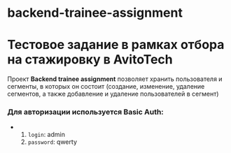 # backend-trainee-assignment
# Тестовое задание в рамках отбора на стажировку в AvitoTech

Проект **Backend trainee assignment**  позволяет хранить пользователя и сегменты, в которых он состоит (создание, изменение, удаление сегментов, а также добавление и удаление пользователей в сегмент)

### Для авторизации используется Basic Auth: 
  - 1. `login`: admin
    2. `password`: qwerty
    

